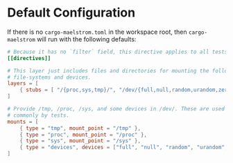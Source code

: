 # Default Configuration

If there is no `cargo-maelstrom.toml` in the workspace root, then
`cargo-maelstrom` will run with the following defaults:

```toml
# Because it has no `filter` field, this directive applies to all tests.
[[directives]]

# This layer just includes files and directories for mounting the following
# file-systems and devices.
layers = [
    { stubs = [ "/{proc,sys,tmp}/", "/dev/{full,null,random,urandom,zero}" ] },
]

# Provide /tmp, /proc, /sys, and some devices in /dev/. These are used pretty
# commonly by tests.
mounts = [
    { type = "tmp", mount_point = "/tmp" },
    { type = "proc", mount_point = "/proc" },
    { type = "sys", mount_point = "/sys" },
    { type = "devices", devices = ["full", "null", "random", "urandom", "zero"] },
]
```
